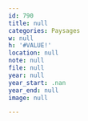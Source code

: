 ```yaml
---
id: 790
title: null
categories: Paysages
w: null
h: '#VALUE!'
location: null
note: null
file: null
year: null
year_start: .nan
year_end: null
image: null

---
```

